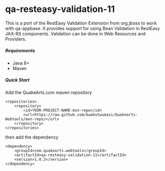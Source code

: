 # qa-resteasy-validation-11

This is a port of the RestEasy Validation Extension from org.jboss to work with qa-appbase. It provides support for using Bean Validation in RestEasy JAX-RS components. Validation can be done in Web Resources and Providers.

##### Requirements
* Java 8+
* Maven

##### Quick Start

Add the QuakeArts.com maven repository

```
<repositories>
    <repository>
        <id>YOUR-PROJECT-NAME-mvn-repo</id>
        <url>https://raw.github.com/kwakutwumasi/Quakearts-Webtools/mvn-repo/</url>
    </repository>
</repositories>

```

then add the dependency

```
<dependency>
	<groupId>com.quakearts.webtools</groupId>
	<artifactId>qa-resteasy-validation-11</artifactId>
	<version>1.0.2</version>
</dependency>

```